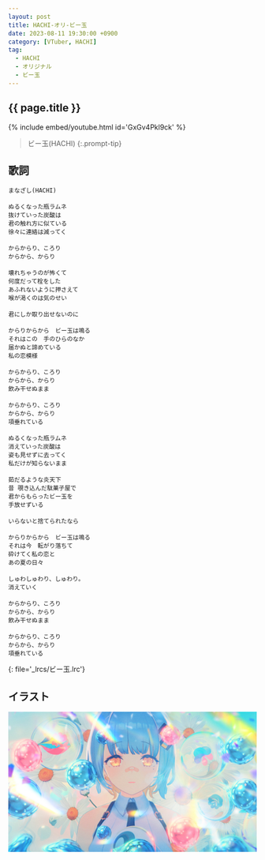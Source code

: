 ```yaml
---
layout: post
title: HACHI-オリ-ビー玉
date: 2023-08-11 19:30:00 +0900
category: [VTuber, HACHI]
tag: 
  - HACHI
  - オリジナル
  - ビー玉
---
```


## {{ page.title }}

{% include embed/youtube.html id='GxGv4Pkl9ck' %}

> ビー玉(HACHI)
{:.prompt-tip}

## 歌詞

```
まなざし(HACHI)

ぬるくなった瓶ラムネ
抜けていった炭酸は
君の触れ方に似ている
徐々に連絡は減ってく

からからり、ころり
からから、からり

壊れちゃうのが怖くて
何度だって栓をした
あふれないように押さえて
喉が渇くのは気のせい

君にしか取り出せないのに

からりからから　ビー玉は鳴る
それはこの　手のひらのなか
届かぬと諦めている
私の恋模様

からからり、ころり
からから、からり
飲み干せぬまま

からからり、ころり
からから、からり
項垂れている

ぬるくなった瓶ラムネ
消えていった炭酸は
姿も見せずに去ってく
私だけが知らないまま

茹だるような炎天下
昔 覗き込んだ駄菓子屋で
君からもらったビー玉を
手放せずいる

いらないと捨てられたなら

からりからから　ビー玉は鳴る
それは今　転がり落ちて
砕けてく私の恋と
あの夏の日々

しゅわしゅわり、しゅわり。
消えていく

からからり、ころり
からから、からり
飲み干せぬまま

からからり、ころり
からから、からり
項垂れている
```
{: file='_lrcs/ビー玉.lrc'}

## イラスト

![ビー玉](/assets/img/vtuber/hachi/bi-tama-hachi.jpeg)

